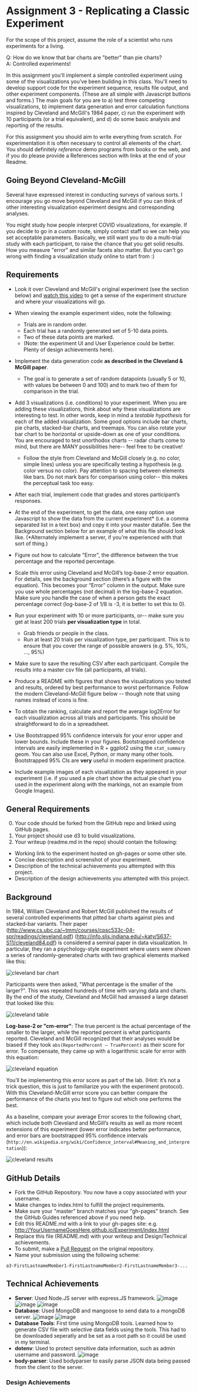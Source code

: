 Assignment 3 - Replicating a Classic Experiment  
===

For the scope of this project, assume the role of a scientist who runs experiments for a living.

Q: How do we know that bar charts are "better" than pie charts?  
A: Controlled experiments!

In this assignment you'll implement a simple controlled experiment using some of the visualizations you’ve been building in this class. 
You'll need to develop support code for the experiment sequence, results file output, and other experiment components. 
(These are all simple with Javascript buttons and forms.)
The main goals for you are to a) test three competing visualizations, b) implement data generation and error calculation functions inspired by Cleveland and McGill's 1984 paper, c) run the experiment with 10 participants (or a trial equivalent), and d) do some basic analysis and reporting of the results.

For this assignment you should aim to write everything from scratch. For experimentation it is often necessary to control all elements of the chart.
You should definitely *reference* demo programs from books or the web, and if you do please provide a References section with links at the end of your Readme.

Going Beyond Cleveland-McGill
---

Several have expressed interest in conducting surveys of various sorts. I encourage you go move beyond Cleveland and McGill if you can think of other interesting visualization experiment designs and corresponding analyses. 

You might study how people interpret COVID visualizations, for example.
If you decide to go in a custom route, simply contact staff so we can help you set acceptable parameters.
Basically, we still want you to do a multi-trial study with each participant, to raise the chance that you get solid results.
How you measure "error" and similar facets also matter. But you can't go wrong with finding a visualization study online to start from :)

Requirements
---

- Look it over Cleveland and McGill's original experiment (see the section below) and [watch this video](experiment-example.mp4) to get a sense of the experiment structure and where your visualizations will go.
- When viewing the example experiment video, note the following:
    - Trials are in random order.  
    - Each trial has a randomly generated set of 5-10 data points.  
    - Two of these data points are marked.  
    - (Note: the experiment UI and User Experience could be better. Plenty of design achievements here).
- Implement the data generation code **as described in the Cleveland & McGill paper**. 
    - The goal is to generate a set of random datapoints (usually 5 or 10, with values be between 0 and 100) and to mark two of them for comparison in the trial. 
- Add 3 visualizations (i.e. conditions) to your experiment. When you are adding these visualizations, think about *why* these visualizations are interesting to test. In other words, keep in mind a *testable hypothesis* for each of the added visualization. Some good options include bar charts, pie charts, stacked-bar charts, and treemaps. You can also rotate your bar chart to be horizontal or upside-down as one of your conditions. You are encouraged to test unorthodox charts -- radar charts come to mind, but there are MANY possibilities here-- feel free to be creative!
    - Follow the style from Cleveland and McGill closely (e.g. no color, simple lines) unless you are specifically testing a hypothesis (e.g. color versus no color). Pay attention to spacing between elements like bars. Do not mark bars for comparison using color-- this makes the perceptual task too easy.
- After each trial, implement code that grades and stores participant’s responses.
- At the end of the experiment, to get the data, one easy option use Javascript to show the data from the current experiment\* (i.e. a comma separated list in a text box) and copy it into your master datafile. See the Background section below for an example of what this file should look like. (\*Alternately implement a server, if you're experienced with that sort of thing.)

- Figure out how to calculate "Error", the difference between the true percentage and the reported percentage.
- Scale this error using Cleveland and McGill’s log-base-2 error equation. For details, see the background section (there’s a figure with the equation). This becomes your “Error” column in the output. Make sure you use whole percentages (not decimal) in the log-base-2 equation. Make sure you handle the case of when a person gets the exact percentage correct (log-base-2 of 1/8 is -3, it is better to set this to 0). 
- Run your experiment with 10 or more participants, or-- make sure you get at least 200 trials **per visualization type** in total.  
    - Grab friends or people in the class.   
    - Run at least 20 trials per visualization type, per participant. This is to ensure that you cover the range of possible answers (e.g. 5%, 10%, ..., 95%)
- Make sure to save the resulting CSV after each participant. Compile the results into a master csv file (all participants, all trials).
- Produce a README with figures that shows the visualizations you tested and results, ordered by best performance to worst performance. Follow the modern Cleveland-McGill figure below -- though note that using names instead of icons is fine.
- To obtain the ranking, calculate and report the average log2Error for each visualization across all trials and participants. This should be straightforward to do in a spreadsheet.
- Use Bootstrapped 95\% confidence intervals for your error upper and lower bounds. Include these in your figures. Bootstrapped confidence intervals are easily implemented in R + ggplot2 using the `stat_summary` geom. You can also use Excel, Python, or many many other tools. Bootstrapped 95% CIs are **very** useful in modern experiment practice.
- Include example images of each visualization as they appeared in your experiment (i.e. if you used a pie chart show the actual pie chart you used in the experiment along with the markings, not an example from Google Images).

## General Requirements

0. Your code should be forked from the GitHub repo and linked using GitHub pages.
2. Your project should use d3 to build visualizations. 
3. Your writeup (readme.md in the repo) should contain the following:

- Working link to the experiment hosted on gh-pages or some other site.
- Concise description and screenshot of your experiment.
- Description of the technical achievements you attempted with this project.
- Description of the design achievements you attempted with this project.

Background
---

In 1984, William Cleveland and Robert McGill published the results of several controlled experiments that pitted bar charts against pies and stacked-bar variants. 
Their paper (http://www.cs.ubc.ca/~tmm/courses/cpsc533c-04-spr/readings/cleveland.pdf) (http://info.slis.indiana.edu/~katy/S637-S11/cleveland84.pdf) is considered a seminal paper in data visualization.
In particular, they ran a psychology-style experiment where users were shown a series of randomly-generated charts with two graphical elements marked like this:

![cleveland bar chart](img/cleveland-bar.png)

Participants were then asked, "What percentage is the smaller of the larger?". 
This was repeated hundreds of time with varying data and charts. 
By the end of the study, Cleveland and McGill had amassed a large dataset that looked like this:

![cleveland table](img/cleveland-table.png)

__Log-base-2 or "cm-error"__: The true percent is the actual percentage of the smaller to the larger, while the reported percent is what participants reported. 
Cleveland and McGill recognized that their analyses would be biased if they took `abs(ReportedPercent – TruePercent)` as their score for error. 
To compensate, they came up with a logarithmic scale for error with this equation:

![cleveland equation](img/cleveland-equation.png)

You’ll be implementing this error score as part of the lab. 
(Hint: it’s not a trick question, this is just to familiarize you with the experiment protocol). 
With this Cleveland-McGill error score you can better compare the performance of the charts you test to figure out which one performs the best.

As a baseline, compare your average Error scores to the following chart, which include both Cleveland and McGill’s results as well as more recent extensions of this experiment (lower error indicates better performance, and error bars are bootstrapped 95% confidence intervals (`http://en.wikipedia.org/wiki/Confidence_interval#Meaning_and_interpretation`)):

![cleveland results](img/cleveland-results.png)

GitHub Details
---

- Fork the GitHub Repository. You now have a copy associated with your username.
- Make changes to index.html to fulfill the project requirements. 
- Make sure your "master" branch matches your "gh-pages" branch. See the GitHub Guides referenced above if you need help.
- Edit this README.md with a link to your gh-pages site: e.g. http://YourUsernameGoesHere.github.io/Experiment/index.html
- Replace this file (README.md) with your writeup and Design/Technical achievements.
- To submit, make a [Pull Request](https://help.github.com/articles/using-pull-requests/) on the original repository.
- Name your submission using the following scheme: 
```
a3-FirstLastnameMember1-FirstLastnameMember2-FirstLastnameMember3-...

```
## Technical Achievements
- **Server**: Used Node.JS server with express.JS framework.
![image](https://user-images.githubusercontent.com/73619173/157150750-cd4a0555-4b80-4170-9c5f-77688a41cbf7.png)
![image](https://user-images.githubusercontent.com/73619173/157148820-788b5521-9d7c-4b8e-bcc7-b427c1b44618.png)
![image](https://user-images.githubusercontent.com/73619173/157148850-f1acfac2-9a38-493a-adcc-eba49df1054b.png)
- **Database**: Used MongoDB and mangoose to send data to a mongoDB server.
![image](https://user-images.githubusercontent.com/73619173/157149150-aeb8f4de-3136-4e70-a092-92c6e3199d3c.png)
![image](https://user-images.githubusercontent.com/73619173/157150498-909b116d-e2e8-4cad-9f0e-8fff2a73d405.png)
- **Database Tools**: First time using MongoDB tools. Learned how to generate CSV file with selective data fields using the tools. This had to be downloaded seperatly and be set as a root path so it could be used in my terminal.
- **dotenv**: Used to protect sensitive data information, such as admin username and password.
![image](https://user-images.githubusercontent.com/73619173/157149665-94c4d5c1-50b9-4c3c-bbce-85f93bbd08d4.png)
- **body-parser**: Used bodyparser to easily parse JSON data being passed from the client to the server.
### Design Achievements

